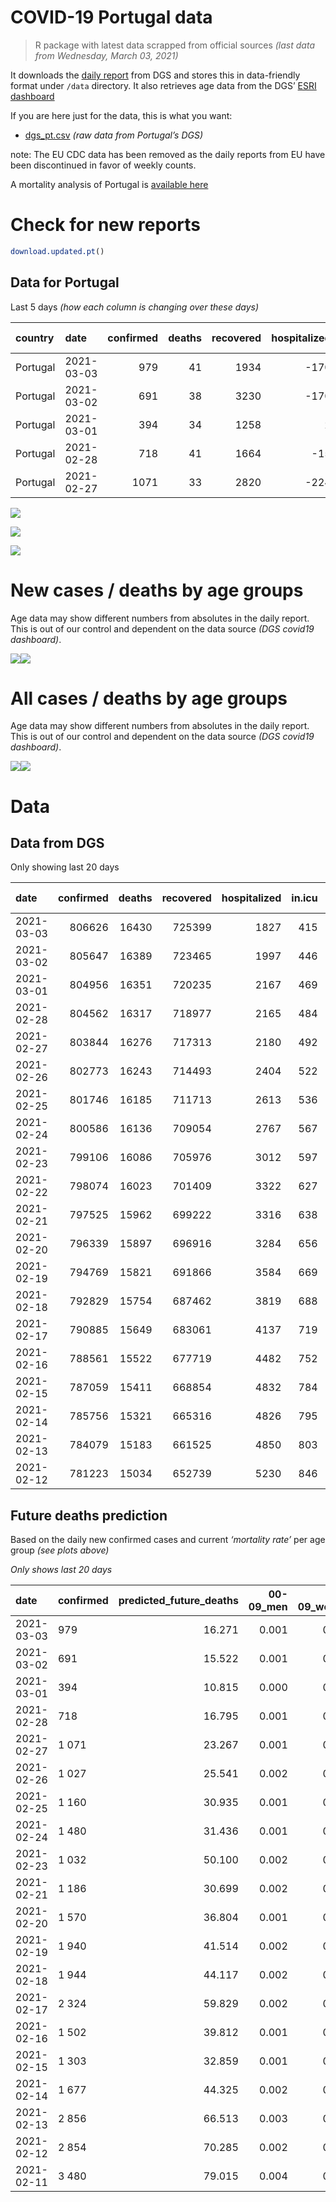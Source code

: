 COVID-19 Portugal data
================

> R package with latest data scrapped from official sources *(last data
> from Wednesday, March 03, 2021)*

It downloads the [daily
report](https://covid19.min-saude.pt/relatorio-de-situacao/) from DGS
and stores this in data-friendly format under `/data` directory. It also
retrieves age data from the DGS’ [ESRI
dashboard](https://covid19.min-saude.pt/ponto-de-situacao-atual-em-portugal/)

If you are here just for the data, this is what you want:

  - [dgs\_pt.csv](raw/master/data/dgs_pt.csv) *(raw data from Portugal’s
    DGS)*

note: The EU CDC data has been removed as the daily reports from EU have
been discontinued in favor of weekly counts.

A mortality analysis of Portugal is [available
here](https://averissimo.github.io/covid19-analysis/mortality.html)

# Check for new reports

``` r
download.updated.pt()
```

## Data for Portugal

Last 5 days *(how each column is changing over these days)*

| country  | date       | confirmed | deaths | recovered | hospitalized | in.icu | confirmed\_m\_00-09 | confirmed\_w\_00-09 | confirmed\_m\_10-19 | confirmed\_w\_10-19 | confirmed\_m\_20-29 | confirmed\_w\_20-29 | confirmed\_m\_30-39 | confirmed\_w\_30-39 | confirmed\_m\_40-49 | confirmed\_w\_40-49 | confirmed\_m\_50-59 | confirmed\_w\_50-59 | confirmed\_m\_60-69 | confirmed\_w\_60-69 | confirmed\_m\_70-79 | confirmed\_w\_70-79 | confirmed\_m\_80+ | confirmed\_w\_80+ | death\_m\_00-09 | death\_w\_00-09 | death\_m\_10-19 | death\_w\_10-19 | death\_m\_20-29 | death\_w\_20-29 | death\_m\_30-39 | death\_w\_30-39 | death\_m\_40-49 | death\_w\_40-49 | death\_m\_50-59 | death\_w\_50-59 | death\_m\_60-69 | death\_w\_60-69 | death\_m\_70-79 | death\_w\_70-79 | death\_m\_80+ | death\_w\_80+ |
| :------- | :--------- | --------: | -----: | --------: | -----------: | -----: | ------------------: | ------------------: | ------------------: | ------------------: | ------------------: | ------------------: | ------------------: | ------------------: | ------------------: | ------------------: | ------------------: | ------------------: | ------------------: | ------------------: | ------------------: | ------------------: | ----------------: | ----------------: | --------------: | --------------: | --------------: | --------------: | --------------: | --------------: | --------------: | --------------: | --------------: | --------------: | --------------: | --------------: | --------------: | --------------: | --------------: | --------------: | ------------: | ------------: |
| Portugal | 2021-03-03 |       979 |     41 |      1934 |        \-170 |   \-31 |                  24 |                  29 |                  55 |                  62 |                  68 |                  48 |                  48 |                  83 |                  73 |                  90 |                  64 |                  75 |                  65 |                  79 |                  26 |                  33 |                16 |                43 |               0 |               0 |               0 |               0 |               0 |               0 |               0 |               0 |               0 |               0 |               0 |               1 |               1 |               3 |               5 |               4 |            18 |             9 |
| Portugal | 2021-03-02 |       691 |     38 |      3230 |        \-170 |   \-23 |                  15 |                  23 |                  33 |                  13 |                  39 |                  49 |                  60 |                  40 |                  64 |                  51 |                  45 |                  77 |                  36 |                  35 |                  29 |                  17 |                22 |                41 |               0 |               0 |               0 |               0 |               0 |               0 |               0 |               0 |               0 |               0 |               3 |               1 |               1 |               2 |               4 |               4 |            10 |            13 |
| Portugal | 2021-03-01 |       394 |     34 |      1258 |            2 |   \-15 |                   9 |                  15 |                  14 |                   1 |                  26 |                  26 |                  37 |                  29 |                  18 |                   9 |                  32 |                  32 |                  20 |                  50 |                  15 |                  18 |                18 |                25 |               0 |               0 |               0 |               0 |               0 |               0 |               0 |               1 |               0 |               0 |               0 |               0 |               4 |               1 |               2 |               3 |             9 |            14 |
| Portugal | 2021-02-28 |       718 |     41 |      1664 |         \-15 |    \-8 |                  33 |                  22 |                  31 |                  31 |                  53 |                  31 |                  51 |                  46 |                  67 |                  54 |                  49 |                  54 |                  39 |                  38 |                  25 |                  24 |                25 |                45 |               0 |               0 |               0 |               0 |               0 |               0 |               0 |               0 |               0 |               0 |               1 |               0 |               5 |               3 |              12 |               1 |            12 |             7 |
| Portugal | 2021-02-27 |      1071 |     33 |      2820 |        \-224 |   \-30 |                  22 |                  36 |                  48 |                  30 |                  81 |                  80 |                  67 |                  63 |                  76 |                  76 |                  84 |                  98 |                  62 |                  74 |                  37 |                  49 |                33 |                54 |               0 |               0 |               0 |               0 |               0 |               0 |               0 |               0 |               0 |               0 |               1 |               1 |               0 |               3 |               7 |               6 |             8 |             7 |

![](README_files/figure-gfm/totals-1.svg)<!-- -->

![](README_files/figure-gfm/differential-1.svg)<!-- -->

![](README_files/figure-gfm/differential_7days-1.svg)<!-- -->

# New cases / deaths by age groups

Age data may show different numbers from absolutes in the daily report.
This is out of our control and dependent on the data source *(DGS
covid19 dashboard)*.

![](README_files/figure-gfm/new_cases_deaths-1.svg)<!-- -->![](README_files/figure-gfm/new_cases_deaths-2.svg)<!-- -->

# All cases / deaths by age groups

Age data may show different numbers from absolutes in the daily report.
This is out of our control and dependent on the data source *(DGS
covid19 dashboard)*.

![](README_files/figure-gfm/total_cases_deaths-1.svg)<!-- -->![](README_files/figure-gfm/total_cases_deaths-2.svg)<!-- -->

# Data

## Data from DGS

Only showing last 20 days

| date       | confirmed | deaths | recovered | hospitalized | in.icu | confirmed\_m\_00-09 | confirmed\_w\_00-09 | confirmed\_m\_10-19 | confirmed\_w\_10-19 | confirmed\_m\_20-29 | confirmed\_w\_20-29 | confirmed\_m\_30-39 | confirmed\_w\_30-39 | confirmed\_m\_40-49 | confirmed\_w\_40-49 | confirmed\_m\_50-59 | confirmed\_w\_50-59 | confirmed\_m\_60-69 | confirmed\_w\_60-69 | confirmed\_m\_70-79 | confirmed\_w\_70-79 | confirmed\_m\_80+ | confirmed\_w\_80+ | death\_m\_00-09 | death\_w\_00-09 | death\_m\_10-19 | death\_w\_10-19 | death\_m\_20-29 | death\_w\_20-29 | death\_m\_30-39 | death\_w\_30-39 | death\_m\_40-49 | death\_w\_40-49 | death\_m\_50-59 | death\_w\_50-59 | death\_m\_60-69 | death\_w\_60-69 | death\_m\_70-79 | death\_w\_70-79 | death\_m\_80+ | death\_w\_80+ |
| :--------- | --------: | -----: | --------: | -----------: | -----: | ------------------: | ------------------: | ------------------: | ------------------: | ------------------: | ------------------: | ------------------: | ------------------: | ------------------: | ------------------: | ------------------: | ------------------: | ------------------: | ------------------: | ------------------: | ------------------: | ----------------: | ----------------: | --------------: | --------------: | --------------: | --------------: | --------------: | --------------: | --------------: | --------------: | --------------: | --------------: | --------------: | --------------: | --------------: | --------------: | --------------: | --------------: | ------------: | ------------: |
| 2021-03-03 |    806626 |  16430 |    725399 |         1827 |    415 |               22722 |               21840 |               37316 |               37673 |               53827 |               61185 |               52735 |               63061 |               59298 |               75071 |               52549 |               67018 |               39295 |               42467 |               25067 |               28349 |             22106 |             44777 |               1 |               1 |               1 |               1 |               7 |               5 |              20 |              20 |              87 |              59 |             310 |             123 |            1009 |             442 |            2169 |            1288 |          4989 |          5898 |
| 2021-03-02 |    805647 |  16389 |    723465 |         1997 |    446 |               22698 |               21811 |               37261 |               37611 |               53759 |               61137 |               52687 |               62978 |               59225 |               74981 |               52485 |               66943 |               39230 |               42388 |               25041 |               28316 |             22090 |             44734 |               1 |               1 |               1 |               1 |               7 |               5 |              20 |              20 |              87 |              59 |             310 |             122 |            1008 |             439 |            2164 |            1284 |          4971 |          5889 |
| 2021-03-01 |    804956 |  16351 |    720235 |         2167 |    469 |               22683 |               21788 |               37228 |               37598 |               53720 |               61088 |               52627 |               62938 |               59161 |               74930 |               52440 |               66866 |               39194 |               42353 |               25012 |               28299 |             22068 |             44693 |               1 |               1 |               1 |               1 |               7 |               5 |              20 |              20 |              87 |              59 |             307 |             121 |            1007 |             437 |            2160 |            1280 |          4961 |          5876 |
| 2021-02-28 |    804562 |  16317 |    718977 |         2165 |    484 |               22674 |               21773 |               37214 |               37597 |               53694 |               61062 |               52590 |               62909 |               59143 |               74921 |               52408 |               66834 |               39174 |               42303 |               24997 |               28281 |             22050 |             44668 |               1 |               1 |               1 |               1 |               7 |               5 |              20 |              19 |              87 |              59 |             307 |             121 |            1003 |             436 |            2158 |            1277 |          4952 |          5862 |
| 2021-02-27 |    803844 |  16276 |    717313 |         2180 |    492 |               22641 |               21751 |               37183 |               37566 |               53641 |               61031 |               52539 |               62863 |               59076 |               74867 |               52359 |               66780 |               39135 |               42265 |               24972 |               28257 |             22025 |             44623 |               1 |               1 |               1 |               1 |               7 |               5 |              20 |              19 |              87 |              59 |             306 |             121 |             998 |             433 |            2146 |            1276 |          4940 |          5855 |
| 2021-02-26 |    802773 |  16243 |    714493 |         2404 |    522 |               22619 |               21715 |               37135 |               37536 |               53560 |               60951 |               52472 |               62800 |               59000 |               74791 |               52275 |               66682 |               39073 |               42191 |               24935 |               28208 |             21992 |             44569 |               1 |               1 |               1 |               1 |               7 |               5 |              20 |              19 |              87 |              59 |             305 |             120 |             998 |             430 |            2139 |            1270 |          4932 |          5848 |
| 2021-02-25 |    801746 |  16185 |    711713 |         2613 |    536 |               22583 |               21686 |               37093 |               37475 |               53490 |               60900 |               52405 |               62742 |               58925 |               74714 |               52198 |               66605 |               39007 |               42135 |               24895 |               28168 |             21958 |             44497 |               1 |               1 |               1 |               1 |               7 |               5 |              20 |              19 |              87 |              59 |             304 |             119 |             991 |             430 |            2131 |            1262 |          4919 |          5828 |
| 2021-02-24 |    800586 |  16136 |    709054 |         2767 |    567 |               22554 |               21660 |               37054 |               37434 |               53400 |               60827 |               52325 |               62655 |               58844 |               74634 |               52131 |               66514 |               38946 |               42051 |               24838 |               28123 |             21920 |             44405 |               1 |               1 |               1 |               1 |               7 |               5 |              20 |              19 |              87 |              59 |             303 |             119 |             988 |             429 |            2123 |            1256 |          4904 |          5813 |
| 2021-02-23 |    799106 |  16086 |    705976 |         3012 |    597 |               22523 |               21621 |               36987 |               37374 |               53294 |               60727 |               52212 |               62551 |               58723 |               74505 |               52033 |               66399 |               38877 |               41959 |               24787 |               28058 |             21875 |             44329 |               1 |               1 |               1 |               1 |               7 |               5 |              20 |              19 |              87 |              59 |             303 |             119 |             985 |             427 |            2116 |            1252 |          4885 |          5798 |
| 2021-02-22 |    798074 |  16023 |    701409 |         3322 |    627 |                  NA |                  NA |                  NA |                  NA |                  NA |                  NA |                  NA |                  NA |                  NA |                  NA |                  NA |                  NA |                  NA |                  NA |                  NA |                  NA |                NA |                NA |              NA |              NA |              NA |              NA |              NA |              NA |              NA |              NA |              NA |              NA |              NA |              NA |              NA |              NA |              NA |              NA |            NA |            NA |
| 2021-02-21 |    797525 |  15962 |    699222 |         3316 |    638 |               22484 |               21603 |               36946 |               37305 |               53195 |               60636 |               52117 |               62453 |               58586 |               74385 |               51919 |               66273 |               38798 |               41870 |               24708 |               27993 |             21801 |             44182 |               1 |               1 |               1 |               1 |               6 |               5 |              20 |              19 |              85 |              59 |             301 |             119 |             977 |             421 |            2101 |            1240 |          4845 |          5760 |
| 2021-02-20 |    796339 |  15897 |    696916 |         3284 |    656 |               22446 |               21575 |               36896 |               37265 |               53106 |               60545 |               52054 |               62393 |               58498 |               74294 |               51824 |               66198 |               38737 |               41782 |               24660 |               27938 |             21757 |             44101 |               1 |               1 |               1 |               1 |               6 |               5 |              20 |              19 |              85 |              59 |             297 |             119 |             972 |             419 |            2087 |            1237 |          4830 |          5738 |
| 2021-02-19 |    794769 |  15821 |    691866 |         3584 |    669 |               22413 |               21531 |               36825 |               37206 |               53012 |               60433 |               51955 |               62270 |               58382 |               74163 |               51731 |               66060 |               38639 |               41686 |               24604 |               27882 |             21707 |             43999 |               1 |               1 |               1 |               1 |               6 |               5 |              20 |              19 |              85 |              58 |             295 |             119 |             968 |             412 |            2082 |            1232 |          4805 |          5711 |
| 2021-02-18 |    792829 |  15754 |    687462 |         3819 |    688 |               22364 |               21488 |               36743 |               37116 |               52881 |               60287 |               51824 |               62136 |               58243 |               74022 |               51596 |               65891 |               38508 |               41574 |               24533 |               27805 |             21661 |             43882 |               1 |               1 |               1 |               1 |               6 |               5 |              20 |              19 |              85 |              58 |             294 |             119 |             963 |             407 |            2068 |            1229 |          4783 |          5694 |
| 2021-02-17 |    790885 |  15649 |    683061 |         4137 |    719 |               22314 |               21439 |               36654 |               37032 |               52762 |               60160 |               51677 |               61987 |               58103 |               73882 |               51478 |               65736 |               38408 |               41459 |               24460 |               27694 |             21606 |             43767 |               1 |               1 |               1 |               1 |               6 |               5 |              20 |              19 |              84 |              58 |             289 |             117 |             954 |             401 |            2050 |            1219 |          4763 |          5660 |
| 2021-02-16 |    788561 |  15522 |    677719 |         4482 |    752 |               22265 |               21367 |               36562 |               36932 |               52623 |               60015 |               51524 |               61812 |               57931 |               73700 |               51315 |               65537 |               38296 |               41330 |               24362 |               27606 |             21523 |             43596 |               1 |               1 |               1 |               1 |               6 |               5 |              20 |              19 |              83 |              58 |             286 |             116 |             944 |             399 |            2030 |            1205 |          4726 |          5621 |
| 2021-02-15 |    787059 |  15411 |    668854 |         4832 |    784 |               22250 |               21356 |               36506 |               36872 |               52532 |               59909 |               51403 |               61721 |               57826 |               73582 |               51199 |               65412 |               38212 |               41228 |               24294 |               27533 |             21465 |             43497 |               1 |               1 |               1 |               1 |               6 |               5 |              20 |              19 |              83 |              58 |             281 |             112 |             938 |             396 |            2016 |            1194 |          4695 |          5584 |
| 2021-02-14 |    785756 |  15321 |    665316 |         4826 |    795 |               22226 |               21313 |               36461 |               36822 |               52459 |               59813 |               51316 |               61642 |               57736 |               73469 |               51114 |               65308 |               38121 |               41162 |               24239 |               27458 |             21423 |             43412 |               1 |               1 |               1 |               1 |               6 |               4 |              20 |              19 |              81 |              57 |             278 |             111 |             934 |             394 |            2006 |            1182 |          4667 |          5558 |
| 2021-02-13 |    784079 |  15183 |    661525 |         4850 |    803 |               22186 |               21267 |               36383 |               36734 |               52352 |               59711 |               51217 |               61544 |               57613 |               73338 |               50992 |               65175 |               38032 |               41054 |               24191 |               27389 |             21357 |             43280 |               1 |               1 |               1 |               1 |               6 |               4 |              20 |              19 |              80 |              57 |             277 |             110 |             920 |             388 |            1989 |            1164 |          4623 |          5522 |
| 2021-02-12 |    781223 |  15034 |    652739 |         5230 |    846 |               22119 |               21198 |               36260 |               36609 |               52153 |               59511 |               51019 |               61345 |               57423 |               73118 |               50788 |               64928 |               37884 |               40885 |               24094 |               27267 |             21268 |             43093 |               1 |               1 |               1 |               1 |               6 |               4 |              20 |              18 |              80 |              55 |             275 |             107 |             906 |             382 |            1964 |            1153 |          4587 |          5473 |

## Future deaths prediction

Based on the daily new confirmed cases and current *‘mortality rate’*
per age group *(see plots above)*

*Only shows last 20 days*

| date       | confirmed | predicted\_future\_deaths | 00-09\_men | 00-09\_women | 10-19\_men | 10-19\_women | 20-29\_men | 20-29\_women | 30-39\_men | 30-39\_women | 40-49\_men | 40-49\_women | 50-59\_men | 50-59\_women | 60-69\_men | 60-69\_women | 70-79\_men | 70-79\_women | 80+\_men | 80+\_women |
| :--------- | :-------- | ------------------------: | ---------: | -----------: | ---------: | -----------: | ---------: | -----------: | ---------: | -----------: | ---------: | -----------: | ---------: | -----------: | ---------: | -----------: | ---------: | -----------: | -------: | ---------: |
| 2021-03-03 | 979       |                    16.271 |      0.001 |        0.001 |      0.001 |        0.002 |      0.009 |        0.004 |      0.018 |        0.026 |      0.107 |        0.071 |      0.378 |        0.138 |      1.669 |        0.822 |      2.250 |        1.499 |    3.611 |      5.664 |
| 2021-03-02 | 691       |                    15.522 |      0.001 |        0.001 |      0.001 |        0.000 |      0.005 |        0.004 |      0.023 |        0.013 |      0.094 |        0.040 |      0.265 |        0.141 |      0.924 |        0.364 |      2.509 |        0.772 |    4.965 |      5.400 |
| 2021-03-01 | 394       |                    10.815 |      0.000 |        0.001 |      0.000 |        0.000 |      0.003 |        0.002 |      0.014 |        0.009 |      0.026 |        0.007 |      0.189 |        0.059 |      0.514 |        0.520 |      1.298 |        0.818 |    4.062 |      3.293 |
| 2021-02-28 | 718       |                    16.795 |      0.001 |        0.001 |      0.001 |        0.001 |      0.007 |        0.003 |      0.019 |        0.015 |      0.098 |        0.042 |      0.289 |        0.099 |      1.001 |        0.396 |      2.163 |        1.090 |    5.642 |      5.927 |
| 2021-02-27 | 1 071     |                    23.267 |      0.001 |        0.002 |      0.001 |        0.001 |      0.011 |        0.007 |      0.025 |        0.020 |      0.112 |        0.060 |      0.496 |        0.180 |      1.592 |        0.770 |      3.202 |        2.226 |    7.448 |      7.113 |
| 2021-02-26 | 1 027     |                    25.541 |      0.002 |        0.001 |      0.001 |        0.002 |      0.009 |        0.004 |      0.025 |        0.018 |      0.110 |        0.061 |      0.454 |        0.141 |      1.695 |        0.583 |      3.461 |        1.817 |    7.673 |      9.484 |
| 2021-02-25 | 1 160     |                    30.935 |      0.001 |        0.001 |      0.001 |        0.001 |      0.012 |        0.006 |      0.030 |        0.028 |      0.119 |        0.063 |      0.395 |        0.167 |      1.566 |        0.874 |      4.932 |        2.045 |    8.576 |     12.118 |
| 2021-02-24 | 1 480     |                    31.436 |      0.001 |        0.002 |      0.002 |        0.002 |      0.014 |        0.008 |      0.043 |        0.033 |      0.178 |        0.101 |      0.578 |        0.211 |      1.772 |        0.958 |      4.413 |        2.953 |   10.156 |     10.011 |
| 2021-02-23 | 1 032     |                    50.100 |      0.002 |        0.001 |      0.001 |        0.002 |      0.013 |        0.007 |      0.036 |        0.031 |      0.201 |        0.094 |      0.673 |        0.231 |      2.029 |        0.926 |      6.836 |        2.953 |   16.701 |     19.363 |
| 2021-02-21 | 1 186     |                    30.699 |      0.002 |        0.001 |      0.001 |        0.001 |      0.012 |        0.007 |      0.024 |        0.019 |      0.129 |        0.072 |      0.560 |        0.138 |      1.566 |        0.916 |      4.153 |        2.499 |    9.930 |     10.669 |
| 2021-02-20 | 1 570     |                    36.804 |      0.001 |        0.002 |      0.002 |        0.002 |      0.012 |        0.009 |      0.038 |        0.039 |      0.170 |        0.103 |      0.549 |        0.253 |      2.516 |        0.999 |      4.846 |        2.544 |   11.284 |     13.435 |
| 2021-02-19 | 1 940     |                    41.514 |      0.002 |        0.002 |      0.002 |        0.002 |      0.017 |        0.012 |      0.050 |        0.042 |      0.204 |        0.111 |      0.796 |        0.310 |      3.364 |        1.166 |      6.143 |        3.498 |   10.382 |     15.411 |
| 2021-02-18 | 1 944     |                    44.117 |      0.002 |        0.002 |      0.002 |        0.002 |      0.015 |        0.010 |      0.056 |        0.047 |      0.205 |        0.110 |      0.696 |        0.284 |      2.568 |        1.197 |      6.317 |        5.043 |   12.413 |     15.148 |
| 2021-02-17 | 2 324     |                    59.829 |      0.002 |        0.003 |      0.002 |        0.003 |      0.018 |        0.012 |      0.058 |        0.056 |      0.252 |        0.143 |      0.962 |        0.365 |      2.876 |        1.343 |      8.480 |        3.998 |   18.732 |     22.524 |
| 2021-02-16 | 1 502     |                    39.812 |      0.001 |        0.001 |      0.002 |        0.002 |      0.012 |        0.009 |      0.046 |        0.029 |      0.154 |        0.093 |      0.684 |        0.229 |      2.157 |        1.062 |      5.884 |        3.317 |   13.090 |     13.040 |
| 2021-02-15 | 1 303     |                    32.859 |      0.001 |        0.002 |      0.001 |        0.001 |      0.009 |        0.008 |      0.033 |        0.025 |      0.132 |        0.089 |      0.501 |        0.191 |      2.337 |        0.687 |      4.759 |        3.408 |    9.479 |     11.196 |
| 2021-02-14 | 1 677     |                    44.325 |      0.002 |        0.002 |      0.002 |        0.002 |      0.014 |        0.008 |      0.038 |        0.031 |      0.180 |        0.103 |      0.720 |        0.244 |      2.285 |        1.124 |      4.153 |        3.135 |   14.895 |     17.387 |
| 2021-02-13 | 2 856     |                    66.513 |      0.003 |        0.003 |      0.003 |        0.003 |      0.026 |        0.016 |      0.075 |        0.063 |      0.279 |        0.173 |      1.203 |        0.453 |      3.800 |        1.759 |      8.393 |        5.543 |   20.086 |     24.632 |
| 2021-02-12 | 2 854     |                    70.285 |      0.002 |        0.003 |      0.003 |        0.004 |      0.025 |        0.015 |      0.067 |        0.059 |      0.311 |        0.200 |      1.068 |        0.450 |      4.160 |        1.520 |      9.259 |        6.860 |   20.989 |     25.290 |
| 2021-02-11 | 3 480     |                    79.015 |      0.004 |        0.003 |      0.004 |        0.003 |      0.028 |        0.019 |      0.077 |        0.074 |      0.399 |        0.229 |      1.404 |        0.562 |      5.623 |        2.633 |     10.297 |        7.633 |   21.440 |     28.583 |
